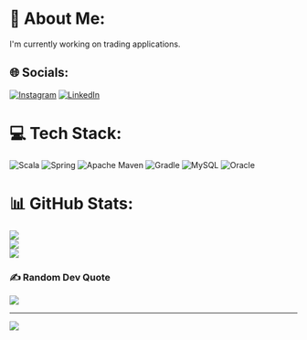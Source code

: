 # 💫 About Me:
I'm currently working on trading applications.


## 🌐 Socials:
[![Instagram](https://img.shields.io/badge/Instagram-%23E4405F.svg?logo=Instagram&logoColor=white)](https://instagram.com/sheshadri__royal) [![LinkedIn](https://img.shields.io/badge/LinkedIn-%230077B5.svg?logo=linkedin&logoColor=white)](https://linkedin.com/in/sheshadri) 

# 💻 Tech Stack:
![Scala](https://img.shields.io/badge/scala-%23DC322F.svg?style=for-the-badge&logo=scala&logoColor=white) ![Spring](https://img.shields.io/badge/spring-%236DB33F.svg?style=for-the-badge&logo=spring&logoColor=white) ![Apache Maven](https://img.shields.io/badge/Apache%20Maven-C71A36?style=for-the-badge&logo=Apache%20Maven&logoColor=white) ![Gradle](https://img.shields.io/badge/Gradle-02303A.svg?style=for-the-badge&logo=Gradle&logoColor=white) ![MySQL](https://img.shields.io/badge/mysql-4479A1.svg?style=for-the-badge&logo=mysql&logoColor=white) ![Oracle](https://img.shields.io/badge/Oracle-F80000?style=for-the-badge&logo=oracle&logoColor=white)
# 📊 GitHub Stats:
![](https://github-readme-stats.vercel.app/api?username=sheshadri061995&theme=dark&hide_border=false&include_all_commits=false&count_private=false)<br/>
![](https://github-readme-streak-stats.herokuapp.com/?user=sheshadri061995&theme=dark&hide_border=false)<br/>
![](https://github-readme-stats.vercel.app/api/top-langs/?username=sheshadri061995&theme=dark&hide_border=false&include_all_commits=false&count_private=false&layout=compact)

### ✍️ Random Dev Quote
![](https://quotes-github-readme.vercel.app/api?type=horizontal&theme=radical)

---
[![](https://visitcount.itsvg.in/api?id=sheshadri061995&icon=0&color=0)](https://visitcount.itsvg.in)

<!-- Proudly created with GPRM ( https://gprm.itsvg.in ) -->
